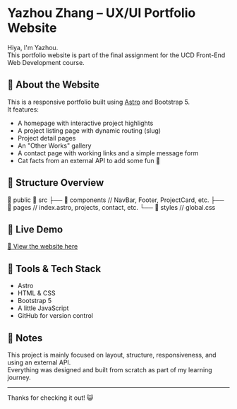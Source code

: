# Yazhou Zhang – UX/UI Portfolio Website

Hiya, I'm Yazhou.  
This portfolio website is part of the final assignment for the UCD Front-End Web Development course.

## 🔧 About the Website

This is a responsive portfolio built using [Astro](https://astro.build/) and Bootstrap 5.  
It features:

- A homepage with interactive project highlights
- A project listing page with dynamic routing (slug)
- Project detail pages
- An "Other Works" gallery
- A contact page with working links and a simple message form
- Cat facts from an external API to add some fun 🐾

## 📁 Structure Overview

📁 public
📁 src
├── 📁 components // NavBar, Footer, ProjectCard, etc.
├── 📁 pages // index.astro, projects, contact, etc.
└── 📁 styles // global.css


## 📡 Live Demo

[🔗 View the website here](https://yazhouzhang.netlify.app/)

## 📎 Tools & Tech Stack

- Astro
- HTML & CSS
- Bootstrap 5
- A little JavaScript
- GitHub for version control

## 📝 Notes

This project is mainly focused on layout, structure, responsiveness, and using an external API.  
Everything was designed and built from scratch as part of my learning journey.

---

Thanks for checking it out! 😺
